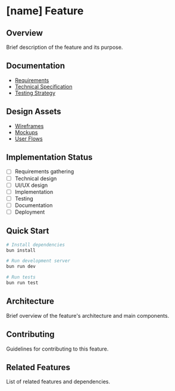 # [name] Feature

## Overview

Brief description of the feature and its purpose.

## Documentation

- [Requirements](./docs/REQUIREMENTS.md)
- [Technical Specification](./docs/TECHNICAL.md)
- [Testing Strategy](../../../docs/architecture/TESTING.md)

## Design Assets

- [Wireframes](./design/wireframes/)
- [Mockups](./design/mockups/)
- [User Flows](./design/user-flows/)

## Implementation Status

- [ ] Requirements gathering
- [ ] Technical design
- [ ] UI/UX design
- [ ] Implementation
- [ ] Testing
- [ ] Documentation
- [ ] Deployment

## Quick Start

```bash
# Install dependencies
bun install

# Run development server
bun run dev

# Run tests
bun run test
```

## Architecture

Brief overview of the feature's architecture and main components.

## Contributing

Guidelines for contributing to this feature.

## Related Features

List of related features and dependencies.
